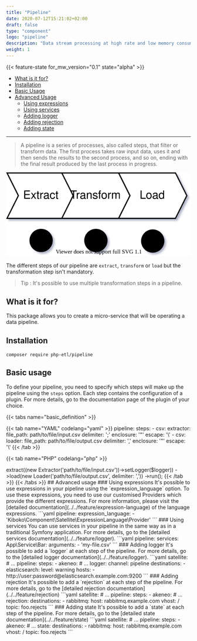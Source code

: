 ```yaml
---
title: "Pipeline"
date: 2020-07-12T15:21:02+02:00
draft: false
type: "component"
logo: "pipeline"
description: "Data stream processing at high rate and low memory consuming"
weight: 1
---
```


{{< feature-state for_mw_version="0.1" state="alpha" >}}

- [What is it for?](#what-is-it-for)
- [Installation](#installation)
- [Basic Usage](#basic-usage)
- [Advanced Usage](#advanced-usage)
  - [Using expressions](#using-expressions)
  - [Using services](#using-services)
  - [Adding logger](#adding-logger)
  - [Adding rejection](#adding-rejection)
  - [Adding state](#adding-state)

---

> A pipeline is a series of processes, also called steps, that filter or transform data.
> The first process takes raw input data, uses it and then
> sends the results to the second process, and so on, ending with the final result produced by the last process in progress.

![Pipeline schema](pipeline.svg)

The different steps of our pipeline are `extract`, `transform` or `load` but the transformation step isn't mandatory.

> Tip : It's possible to use multiple transformation steps in a pipeline.

## What is it for?

This package allows you to create a micro-service that will be operating a data pipeline.

## Installation

```shell
composer require php-etl/pipeline
```

## Basic usage

To define your pipeline, you need to specify which steps will make up the pipeline using the `steps` option. Each step 
contains the configuration of a plugin. For more details, go to the documentation page of the plugin of your choice.

{{< tabs name="basic_definition" >}}

{{< tab name="YAML" codelang="yaml"  >}}
pipeline:
  steps:
    - csv:
        extractor:
          file_path: path/to/file/input.csv
          delimiter: ';'
          enclosure: '"'
          escape: '\\'
    - csv:
        loader:
          file_path: path/to/file/output.csv
          delimiter: ','
          enclosure: '"'
          escape: '\\'
{{< /tab >}}

{{< tab name="PHP" codelang="php"  >}}
<?php

use Kiboko\Component\Pipeline\PipelineRunner;
use Kiboko\Component\Pipeline\Pipeline;
use Kiboko\Component\Flow\Csv\Safe\Extractor;
use Kiboko\Component\Flow\Csv\Safe\Loader;

/** @var Psr\Log\LoggerInterface $logger */ 
$runner = new PipelineRunner();
$pipeline = (new Pipeline($runner))
    ->extract((new Extractor('path/to/file/input.csv'))->setLogger($logger))
    ->load(new Loader('path/to/file/output.csv', delimiter: ','))
    ->run();
{{< /tab >}}

{{< /tabs >}}

## Advanced usage

### Using expressions

It's possible to use expressions in your pipeline using the `expression_language` option. To use these expressions,
you need to use our customised Providers which provide the different expressions. For more information, please visit 
the [detailed documentation](../../feature/expression-language) of the language expressions.

```yaml
pipeline:
  expression_language:
    - 'Kiboko\Component\Satellite\ExpressionLanguage\Provider'
```

### Using services

You can use services in your pipeline in the same way as in a traditional Symfony application.

For more details, go to the [detailed services documentation](../../feature/logger).

```yaml
pipeline:
  services:
    App\Service\Bar:
      arguments:
        - 'my-file.csv'
```

### Adding logger

It's possible to add a `logger` at each step of the pipeline.

For more details, go to the [detailed logger documentation](../../feature/logger).

```yaml
satellite:
# ...
   pipeline:
      steps:
      - akeneo:
        # ...
        logger:
          channel: pipeline
          destinations:
            - elasticsearch:
                level: warning
                hosts:
                  - http://user:password@elasticsearch.example.com:9200
```

### Adding rejection

It's possible to add a `rejection` at each step of the pipeline.

For more details, go to the [detailed rejection documentation](../../feature/rejection)

```yaml
satellite:
# ...
   pipeline:
      steps:
      - akeneo:
        # ...
        rejection:
          destinations:
            - rabbitmq:
                host: rabbitmq.example.com
                vhost: /
                topic: foo.rejects
```

### Adding state

It's possible to add a `state` at each step of the pipeline.

For more details, go to the [detailed state documentation](../../feature/state)

```yaml
satellite:
# ...
   pipeline:
      steps:
      - akeneo:
        # ...
        state:
          destinations:
            - rabbitmq:
                host: rabbitmq.example.com
                vhost: /
                topic: foo.rejects
```
